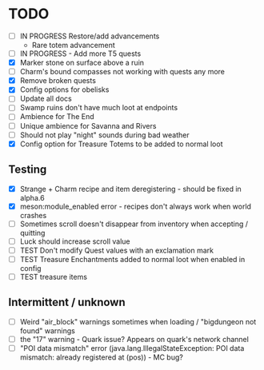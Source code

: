 # TODO
- [ ] IN PROGRESS Restore/add advancements
    - Rare totem advancement
- [ ] IN PROGRESS - Add more T5 quests
- [x] Marker stone on surface above a ruin
- [ ] Charm's bound compasses not working with quests any more
- [x] Remove broken quests
- [x] Config options for obelisks
- [ ] Update all docs
- [ ] Swamp ruins don't have much loot at endpoints
- [ ] Ambience for The End
- [ ] Unique ambience for Savanna and Rivers
- [ ] Should not play "night" sounds during bad weather
- [x] Config option for Treasure Totems to be added to normal loot

## Testing
- [x] Strange + Charm recipe and item deregistering - should be fixed in alpha.6
- [x] meson:module_enabled error - recipes don't always work when world crashes
- [ ] Sometimes scroll doesn't disappear from inventory when accepting / quitting
- [ ] Luck should increase scroll value
- [ ] TEST Don't modify Quest values with an exclamation mark
- [ ] TEST Treasure Enchantments added to normal loot when enabled in config
- [ ] TEST treasure items

## Intermittent / unknown
- [ ] Weird "air_block" warnings sometimes when loading / "bigdungeon not found" warnings
- [ ] the "17" warning - Quark issue? Appears on quark's network channel
- [ ] "POI data mismatch" error (java.lang.IllegalStateException: POI data mismatch: already registered at (pos)) - MC bug?